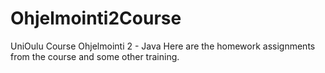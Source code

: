 # Ohjelmointi2Course
UniOulu Course Ohjelmointi 2 - Java
Here are the homework assignments from the course and some other training. 
